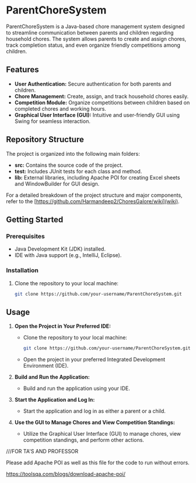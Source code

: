 # ParentChoreSystem

ParentChoreSystem is a Java-based chore management system designed to streamline communication between parents and children regarding household chores. The system allows parents to create and assign chores, track completion status, and even organize friendly competitions among children.

## Features

- **User Authentication:** Secure authentication for both parents and children.
- **Chore Management:** Create, assign, and track household chores easily.
- **Competition Module:** Organize competitions between children based on completed chores and working hours.
- **Graphical User Interface (GUI):** Intuitive and user-friendly GUI using Swing for seamless interaction.

## Repository Structure

The project is organized into the following main folders:

- **src:** Contains the source code of the project.
- **test:** Includes JUnit tests for each class and method.
- **lib:** External libraries, including Apache POI for creating Excel sheets and WindowBuilder for GUI design.

For a detailed breakdown of the project structure and major components, refer to the [https://github.com/Harmandeep2/ChoresGalore/wiki](wiki).

## Getting Started

### Prerequisites

- Java Development Kit (JDK) installed.
- IDE with Java support (e.g., IntelliJ, Eclipse).

### Installation

1. Clone the repository to your local machine:

   ```bash
   git clone https://github.com/your-username/ParentChoreSystem.git

## Usage

1. **Open the Project in Your Preferred IDE:**
   - Clone the repository to your local machine:
     ```bash
     git clone https://github.com/your-username/ParentChoreSystem.git
     ```
   - Open the project in your preferred Integrated Development Environment (IDE).

2. **Build and Run the Application:**
   - Build and run the application using your IDE.

3. **Start the Application and Log In:**
   - Start the application and log in as either a parent or a child.

4. **Use the GUI to Manage Chores and View Competition Standings:**
   - Utilize the Graphical User Interface (GUI) to manage chores, view competition standings, and perform other actions.


///FOR TA'S AND PROFESSOR 

Please add Apache POI as well as this file for the code to run without errors.

https://toolsqa.com/blogs/download-apache-poi/

